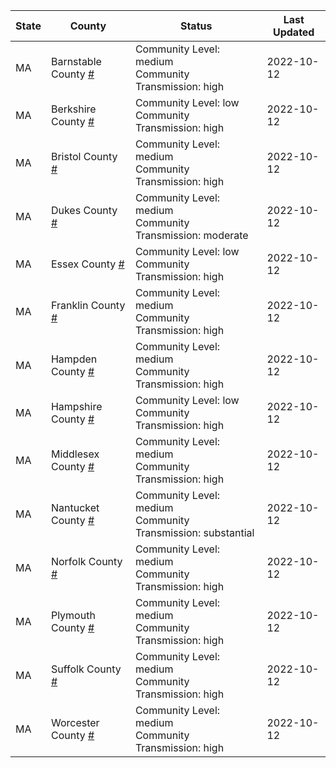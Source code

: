 State | County | Status | Last Updated
--- | --- | --- | --- 
MA | Barnstable County <a href="#barnstable_county">#</a> | <a name="barnstable_county"></a>Community Level: medium<br/>Community Transmission: high | 2022-10-12
MA | Berkshire County <a href="#berkshire_county">#</a> | <a name="berkshire_county"></a>Community Level: low<br/>Community Transmission: high | 2022-10-12
MA | Bristol County <a href="#bristol_county">#</a> | <a name="bristol_county"></a>Community Level: medium<br/>Community Transmission: high | 2022-10-12
MA | Dukes County <a href="#dukes_county">#</a> | <a name="dukes_county"></a>Community Level: medium<br/>Community Transmission: moderate | 2022-10-12
MA | Essex County <a href="#essex_county">#</a> | <a name="essex_county"></a>Community Level: low<br/>Community Transmission: high | 2022-10-12
MA | Franklin County <a href="#franklin_county">#</a> | <a name="franklin_county"></a>Community Level: medium<br/>Community Transmission: high | 2022-10-12
MA | Hampden County <a href="#hampden_county">#</a> | <a name="hampden_county"></a>Community Level: medium<br/>Community Transmission: high | 2022-10-12
MA | Hampshire County <a href="#hampshire_county">#</a> | <a name="hampshire_county"></a>Community Level: low<br/>Community Transmission: high | 2022-10-12
MA | Middlesex County <a href="#middlesex_county">#</a> | <a name="middlesex_county"></a>Community Level: medium<br/>Community Transmission: high | 2022-10-12
MA | Nantucket County <a href="#nantucket_county">#</a> | <a name="nantucket_county"></a>Community Level: medium<br/>Community Transmission: substantial | 2022-10-12
MA | Norfolk County <a href="#norfolk_county">#</a> | <a name="norfolk_county"></a>Community Level: medium<br/>Community Transmission: high | 2022-10-12
MA | Plymouth County <a href="#plymouth_county">#</a> | <a name="plymouth_county"></a>Community Level: medium<br/>Community Transmission: high | 2022-10-12
MA | Suffolk County <a href="#suffolk_county">#</a> | <a name="suffolk_county"></a>Community Level: medium<br/>Community Transmission: high | 2022-10-12
MA | Worcester County <a href="#worcester_county">#</a> | <a name="worcester_county"></a>Community Level: medium<br/>Community Transmission: high | 2022-10-12

